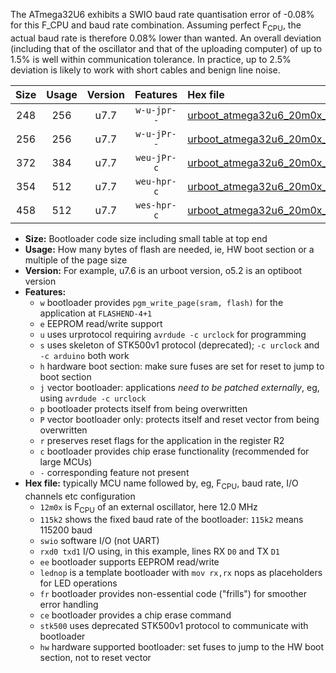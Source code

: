 The ATmega32U6 exhibits a SWIO baud rate quantisation error of -0.08% for this F_CPU and baud rate combination. Assuming perfect F<sub>CPU</sub>, the actual baud rate is therefore 0.08% lower than wanted. An overall deviation (including that of the oscillator and that of the uploading computer) of up to 1.5% is well within communication tolerance. In practice, up to 2.5% deviation is likely to work with short cables and benign line noise.

|Size|Usage|Version|Features|Hex file|
|:-:|:-:|:-:|:-:|:--|
|248|256|u7.7|`w-u-jpr--`|[urboot_atmega32u6_20m0x_++28k8_swio_rxb0_txb1_lednop.hex](https://raw.githubusercontent.com/stefanrueger/urboot.hex/main/mcus/atmega32u6/external_oscillator/fcpu_20m0x/br_++28k8/urboot_atmega32u6_20m0x_++28k8_swio_rxb0_txb1_lednop.hex)|
|256|256|u7.7|`w-u-jPr--`|[urboot_atmega32u6_20m0x_++28k8_swio_rxb0_txb1.hex](https://raw.githubusercontent.com/stefanrueger/urboot.hex/main/mcus/atmega32u6/external_oscillator/fcpu_20m0x/br_++28k8/urboot_atmega32u6_20m0x_++28k8_swio_rxb0_txb1.hex)|
|372|384|u7.7|`weu-jPr-c`|[urboot_atmega32u6_20m0x_++28k8_swio_rxb0_txb1_ee_lednop_fr_ce.hex](https://raw.githubusercontent.com/stefanrueger/urboot.hex/main/mcus/atmega32u6/external_oscillator/fcpu_20m0x/br_++28k8/urboot_atmega32u6_20m0x_++28k8_swio_rxb0_txb1_ee_lednop_fr_ce.hex)|
|354|512|u7.7|`weu-hpr-c`|[urboot_atmega32u6_20m0x_++28k8_swio_rxb0_txb1_ee_lednop_fr_ce_hw.hex](https://raw.githubusercontent.com/stefanrueger/urboot.hex/main/mcus/atmega32u6/external_oscillator/fcpu_20m0x/br_++28k8/urboot_atmega32u6_20m0x_++28k8_swio_rxb0_txb1_ee_lednop_fr_ce_hw.hex)|
|458|512|u7.7|`wes-hpr-c`|[urboot_atmega32u6_20m0x_++28k8_swio_rxb0_txb1_ee_lednop_fr_ce_stk500_hw.hex](https://raw.githubusercontent.com/stefanrueger/urboot.hex/main/mcus/atmega32u6/external_oscillator/fcpu_20m0x/br_++28k8/urboot_atmega32u6_20m0x_++28k8_swio_rxb0_txb1_ee_lednop_fr_ce_stk500_hw.hex)|

- **Size:** Bootloader code size including small table at top end
- **Usage:** How many bytes of flash are needed, ie, HW boot section or a multiple of the page size
- **Version:** For example, u7.6 is an urboot version, o5.2 is an optiboot version
- **Features:**
  + `w` bootloader provides `pgm_write_page(sram, flash)` for the application at `FLASHEND-4+1`
  + `e` EEPROM read/write support
  + `u` uses urprotocol requiring `avrdude -c urclock` for programming
  + `s` uses skeleton of STK500v1 protocol (deprecated); `-c urclock` and `-c arduino` both work
  + `h` hardware boot section: make sure fuses are set for reset to jump to boot section
  + `j` vector bootloader: applications *need to be patched externally*, eg, using `avrdude -c urclock`
  + `p` bootloader protects itself from being overwritten
  + `P` vector bootloader only: protects itself and reset vector from being overwritten
  + `r` preserves reset flags for the application in the register R2
  + `c` bootloader provides chip erase functionality (recommended for large MCUs)
  + `-` corresponding feature not present
- **Hex file:** typically MCU name followed by, eg, F<sub>CPU</sub>, baud rate, I/O channels etc configuration
  + `12m0x` is F<sub>CPU</sub> of an external oscillator, here 12.0 MHz
  + `115k2` shows the fixed baud rate of the bootloader: `115k2` means 115200 baud
  + `swio` software I/O (not UART)
  + `rxd0 txd1` I/O using, in this example, lines RX `D0` and TX `D1`
  + `ee` bootloader supports EEPROM read/write
  + `lednop` is a template bootloader with `mov rx,rx` nops as placeholders for LED operations
  + `fr` bootloader provides non-essential code ("frills") for smoother error handling
  + `ce` bootloader provides a chip erase command
  + `stk500` uses deprecated STK500v1 protocol to communicate with bootloader
  + `hw` hardware supported bootloader: set fuses to jump to the HW boot section, not to reset vector
